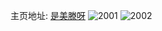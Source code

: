 主页地址: [是美滕呀](https://weibo.com/u/5685729018) 
![2001](https://wx4.sinaimg.cn/mw2000/006cMJQKgy1gb2slgu7f7j31o01o01kx.jpg) 
![2002](https://wx4.sinaimg.cn/mw2000/006cMJQKgy1gb2slj93qpj31o01o01kx.jpg) 
